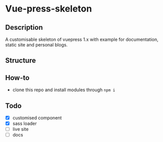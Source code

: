 # Vue-press-skeleton

## Description
A customisable skeleton of vuepress 1.x with example for documentation, static site and personal blogs.

## Structure

## How-to
- clone this repo and install modules through `npm i`

## Todo
- [x] customised component
- [x] sass loader
- [ ] live site
- [ ] docs
